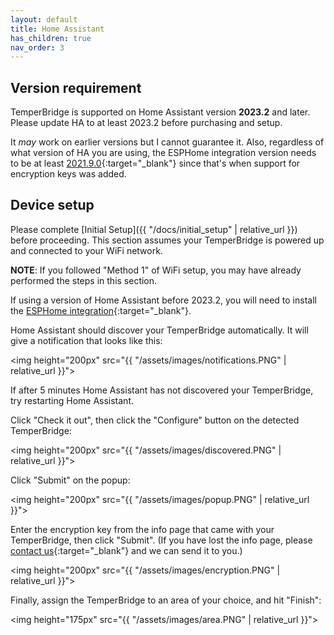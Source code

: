 ```yaml
---
layout: default
title: Home Assistant
has_children: true
nav_order: 3
---
```


## Version requirement

TemperBridge is supported on Home Assistant version **2023.2** and later. Please update HA to at least 2023.2 before purchasing and setup.

It *may* work on earlier versions but I cannot guarantee it. Also, regardless of what version of HA you are using,
the ESPHome integration version needs to be at least [2021.9.0](https://esphome.io/changelog/2021.9.0.html){:target="_blank"} since that's
when support for encryption keys was added.

## Device setup

Please complete [Initial Setup]({{ "/docs/initial_setup" | relative_url }}) before proceeding. This section assumes your TemperBridge is powered up and connected to your WiFi network.

**NOTE**: If you followed "Method 1" of WiFi setup, you may have already performed the steps in this section.

If using a version of Home Assistant before 2023.2, you will need to install the [ESPHome integration](https://www.home-assistant.io/integrations/esphome/){:target="_blank"}.

Home Assistant should discover your TemperBridge automatically. It will give a notification that looks like this:

<img height="200px" src="{{ "/assets/images/notifications.PNG" | relative_url }}">

If after 5 minutes Home Assistant has not discovered your TemperBridge, try restarting Home Assistant.

Click "Check it out", then click the "Configure" button on the detected TemperBridge:

<img height="200px" src="{{ "/assets/images/discovered.PNG" | relative_url }}">

Click "Submit" on the popup:

<img height="200px" src="{{ "/assets/images/popup.PNG" | relative_url }}">

Enter the encryption key from the info page that came with your TemperBridge, then click "Submit". (If you have lost the info page,
please [contact us](https://www.temperbridge.com/contact){:target="_blank"} and we can send it to you.)

<img height="200px" src="{{ "/assets/images/encryption.PNG" | relative_url }}">

Finally, assign the TemperBridge to an area of your choice, and hit "Finish":

<img height="175px" src="{{ "/assets/images/area.PNG" | relative_url }}">
